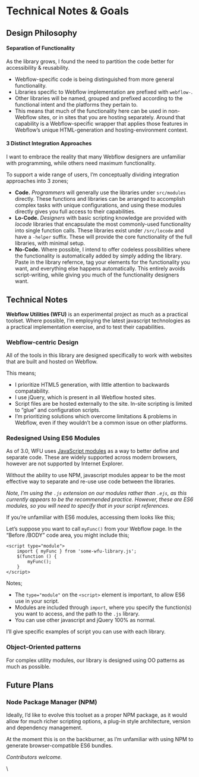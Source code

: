 # Technical Notes & Goals

## Design Philosophy

#### Separation of Functionality <a href="#separation-of-functionality" id="separation-of-functionality"></a>

As the library grows, I found the need to partition the code better for accessibility & reusability.

* Webflow-specific code is being distinguished from more general functionality.
* Libraries specific to Webflow implementation are prefixed with `webflow-`.
* Other libraries will be named, grouped and prefixed according to the functional intent and the platforms they pertain to.
* This means that much of the functionality here can be used in non-Webflow sites, or in sites that you are hosting separately. Around that capability is a Webflow-specific wrapper that applies those features in Webflow’s unique HTML-generation and hosting-environment context.

#### 3 Distinct Integration Approaches <a href="#3-distinct-integration-approaches" id="3-distinct-integration-approaches"></a>

I want to embrace the reality that many Webflow designers are unfamiliar with programming, while others need maximum functionality.

To support a wide range of users, I’m conceptually dividing integration approaches into 3 zones;

* **Code.** _Programmers_ will generally use the libraries under `src/modules` directly. These functions and libraries can be arranged to accomplish complex tasks with unique configurations, and using these modules directly gives you full access to their capabilities.
* **Lo-Code.** _Designers_ with basic scripting knowledge are provided with _locode_ libraries that encapsulate the most commonly-used functionality into single function calls. These libraries exist under `/src/locode` and have a `-helper` suffix. These will provide the core functionality of the full libraries, with minimal setup.
* **No-Code.** Where possible, I intend to offer codeless possibilities where the functionality is automatically added by simply adding the library. Paste in the library refernce, tag your elements for the functionality you want, and everything else happens automatically. This entirely avoids script-writing, while giving you much of the functionality designers want.

## **Technical Notes**

**Webflow Utilities (WFU)** is an experimental project as much as a practical toolset. Where possible, I’m employing the latest javascript technologies as a practical implementation exercise, and to test their capabilities.

### Webflow-centric Design <a href="#webflow-centric-design" id="webflow-centric-design"></a>

All of the tools in this library are designed specifically to work with websites that are built and hosted on Webflow.

This means;

* I prioritize HTML5 generation, with little attention to backwards compatability.
* I use jQuery, which is present in all Webflow hosted sites.
* Script files are be hosted externally to the site. In-site scripting is limited to “glue” and configuration scripts.
* I’m prioritizing solutions which overcome limitations & problems in Webflow, even if they wouldn’t be a common issue on other platforms.

### Redesigned Using ES6 Modules <a href="#redesigned-using-es6-modules" id="redesigned-using-es6-modules"></a>

As of 3.0, WFU uses [JavaScript modules](https://developer.mozilla.org/en-US/docs/Web/JavaScript/Guide/Modules) as a way to better define and separate code. These are widely supported across modern browsers, however are not supported by Internet Explorer.

Without the ability to use NPM, javascript modules appear to be the most effective way to separate and re-use use code between the libraries.

_Note, I’m using the `.js` extension on our modules rather than `.ejs`, as this currently appears to be the recommended practice. However, these are ES6 modules, so you will need to specify that in your script references._

If you’re unfamiliar with ES6 modules, accessing them looks like this;

Let’s suppose you want to call `myFunc()` from your Webflow page. In the “Before /BODY” code area, you might include this;

```
<script type="module">
    import { myFunc } from 'some-wfu-library.js';
    $(function () {
        myFunc();
    }
</script>
```

Notes;

* The `type="module"` on the `<script>` element is important, to allow ES6 use in your script.
* Modules are included through `import`, where you specify the function(s) you want to access, and the path to the `.js` library.
* You can use other javascript and jQuery 100% as normal.

I’ll give specific examples of script you can use with each library.

### Object-Oriented patterns <a href="#object-oriented-patterns" id="object-oriented-patterns"></a>

For complex utility modules, our library is designed using OO patterns as much as possible.

## Future Plans

### Node Package Manager (NPM) <a href="#node-package-manager-npm" id="node-package-manager-npm"></a>

Ideally, I’d like to evolve this toolset as a proper NPM package, as it would allow for much richer scripting options, a plug-in style architecture, version and dependency management.

At the moment this is on the backburner, as I’m unfamiliar with using NPM to generate browser-compatible ES6 bundles.

_Contributors welcome._



\
